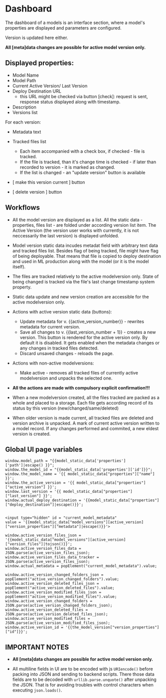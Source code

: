 # Dashboard

The dashboard of a models is an interface section, where a model's properties are displayed and
parameters are configured.

Version is updated here either.

**All [meta]data changes are possible for active model version only.**


## Displayed properties:

+ Model Name
+ Model Path
+ Current Active Version/ Last Version
+ Deploy Destination URL
    * this URL might be checked via button [check]: request is sent, response status displayed along with timestamp.
+ Description
+ Versions list

For each version:

+ Metadata text

+ Tracked files list
    * Each item accompanied with a check box, if checked - file is tracked.
    * If the file is tracked, than it's change time is checked - if later than recorded to version - it is marked as changed.
    * If the list is changed - an "update version" button is available

+ [ make this version current ] button
+ [ delete version ] button


## Workflows

+ All the model version are displayed as a list. All the static data - properties, files list - are folded under according version list item.
The Active Version (the version user works with currently, it is not neccessarily the last version) is displayed unfolded.

+ Model version static data incudes metadat field with arbitrary text data and tracked files list. Besides flag of being tracked, file might have flag of being deployable. That means that file is copied to deploy destination and used in ML production along with the model (or it is the model itself).

+ The files are tracked relatively to the active modelversion only. State of being changed is tracked via the file's last change timestamp system property.

+ Static data update and new version creation are accessible for the active modelversion only.

+ Actions with active version static data (buttons):
    * Update metadata for v. {{active_version_number}} - rewrites metadata for current version.
    * Save all changes to v. {{last_version_number + 1}} - creates a new version.
        This button is rendered for the active version only. By default it is disabled. It gets enabled when the metadata changes or any changes in tracked files detected.
    * Discard unsaved changes - reloads the page.

+ Actions with non-active modelversions:
    * Make active - removes all tracked files of currently active modelversion and unpacks the selected one.

+ **All the actions are made with compulsory explicit confirmation!!!**

+ When a new modelversion created, all the files tracked are packed as a whole and placed to a storage. Each file gets according record of its status by this version (new/changed/same/deleted)

+ When older version is made current, all tracked files are deleted and version archive is unpacked.
    A mark of current active version written to a model record. If any changes performed and commited, a new eldest version is created.


## Global UI page variables
```
window.model_path = "{{model_static_data['properties']['path']|escape() }}";
window.the_model_id = "{{model_static_data['properties']['id']}}";
window.the_model_name = '{{ model_static_data["properties"]["name"] }}';
window.the_active_version = '{{ model_static_data["properties"]["active_version"] }}';
window.last_version = '{{ model_static_data["properties"]["last_version"] }}';
window.actual_deploy_destination = '{{model_static_data["properties"]["deploy_destination"]|escape()}}';


<input type="hidden" id = "current_model_metadata" 
value = '{{model_static_data["model_versions"][active_version]["version_properties"]["metadata"]|escape()}}'>

window.active_version_files_json = '{{model_static_data["model_versions"][active_version]["version_files"]|tojson()}}';
window.active_version_files_data = JSON.parse(active_version_files_json);
window.active_version_files_data_tracker = JSON.parse(active_version_files_json);
window.actual_metadata = popElement("current_model_metadata").value;

window.active_version_changed_folders_json = popElement("active_version_changed_folders").value;
window.active_version_deleted_files_json = popElement("active_version_deleted_files").value;
window.active_version_modified_files_json = popElement("active_version_modified_files").value;
window.active_version_changed_folders = JSON.parse(active_version_changed_folders_json);
window.active_version_deleted_files = JSON.parse(active_version_deleted_files_json);
window.active_version_modified_files = JSON.parse(active_version_modified_files_json);
window.active_version_id = '{{the_model_version["version_properties"]["id"]}}';
```

## IMPORTANT NOTES

* **All [meta]data changes are possible for active model version only.**

* All multiline fields in UI are to be encoded with js `URIencode()` before packing into JSON and sending to backend scripts.
    There those data fields are to be decoded with `urllib.parse.unquote()` after unpacking the JSON.
    That is for avoiding troubles with control characters when executing `json.loads()`.

